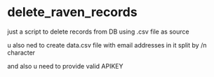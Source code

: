 # delete_raven_records
just a script to delete records from DB using .csv file as source

u also ned to create data.csv file with email addresses in it split by /n character

and also u need to provide valid APIKEY
